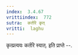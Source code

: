 ```yaml
---
index:  3.4.67
vrittiindex:  772
sutra:  कर्तरि कृत्
vritti:  laghu 
---
```


कृत्प्रत्ययः कर्तरि स्यात्. इति प्राप्ते --.

